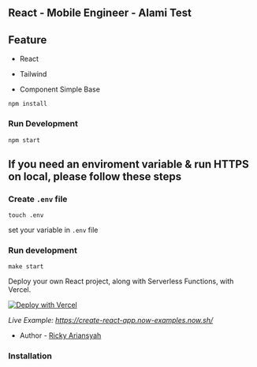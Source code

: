 ## React - Mobile Engineer - Alami Test

## Feature

- React

- Tailwind

- Component Simple Base

``` 
npm install 
```

### Run Development
```
npm start
```

## If you need an enviroment variable & run HTTPS on local, please follow these steps
### Create `.env` file 
```
touch .env
```
set your variable in `.env` file
### Run development

```
make start
```


Deploy your own React project, along with Serverless Functions, with Vercel.

[![Deploy with Vercel](https://vercel.com/button)](https://vercel.com/import/project?template=https://github.com/vercel/vercel/tree/master/examples/create-react-app-functions)

_Live Example: https://create-react-app.now-examples.now.sh/_




- Author - [Ricky Ariansyah](https://linkedin.com/in/rickyarians/)
### Installation

